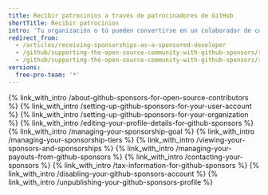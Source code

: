 ```yaml
---
title: Recibir patrocinios a través de patrocinadores de GitHub
shortTitle: Recibir patrocinios
intro: 'Tu organización o tú pueden convertirse en un colaborador de código abierto para recibir pagos por su trabajo, actualizar sus detalles de patrocinio y ver y contactar a sus patrocinadores.'
redirect_from:
  - /articles/receiving-sponsorships-as-a-sponsored-developer
  - /github/supporting-the-open-source-community-with-github-sponsors/receiving-sponsorships-as-a-sponsored-developer
  - /github/supporting-the-open-source-community-with-github-sponsors/receiving-sponsorships-through-github-sponsors
versions:
  free-pro-team: '*'
---
```


{% link_with_intro /about-github-sponsors-for-open-source-contributors %}
{% link_with_intro /setting-up-github-sponsors-for-your-user-account %}
{% link_with_intro /setting-up-github-sponsors-for-your-organization %}
{% link_with_intro /editing-your-profile-details-for-github-sponsors %}
{% link_with_intro /managing-your-sponsorship-goal %}
{% link_with_intro /managing-your-sponsorship-tiers %}
{% link_with_intro /viewing-your-sponsors-and-sponsorships %}
{% link_with_intro /managing-your-payouts-from-github-sponsors %}
{% link_with_intro /contacting-your-sponsors %}
{% link_with_intro /tax-information-for-github-sponsors %}
{% link_with_intro /disabling-your-github-sponsors-account %}
{% link_with_intro /unpublishing-your-github-sponsors-profile %}
